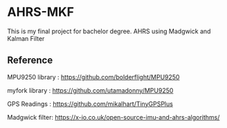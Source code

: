 # AHRS-MKF
This is my final project for bachelor degree. AHRS using Madgwick and Kalman Filter

## Reference
MPU9250 library : https://github.com/bolderflight/MPU9250

myfork library : https://github.com/utamadonny/MPU9250

GPS Readings : https://github.com/mikalhart/TinyGPSPlus

Madgwick filter: https://x-io.co.uk/open-source-imu-and-ahrs-algorithms/
